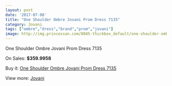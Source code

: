 ```yaml
---
layout: post
date: '2017-07-08'
title: "One Shoulder Ombre Jovani Prom Dress 7135"
category: Jovani
tags: ["ombre","dress","brand","prom","jovani"]
image: http://img.princessan.com/8045-thickbox_default/one-shoulder-ombre-jovani-prom-dress-7135.jpg
---
```

One Shoulder Ombre Jovani Prom Dress 7135

On Sales: **$359.9958**
<a href="https://www.princessan.com/en/jovani/3543-one-shoulder-ombre-jovani-prom-dress-7135.html"><amp-img layout="responsive" width="600" height="600" src="//img.princessan.com/8045-thickbox_default/one-shoulder-ombre-jovani-prom-dress-7135.jpg" alt="One Shoulder Ombre Jovani Prom Dress 7135 0" /></a>
<a href="https://www.princessan.com/en/jovani/3543-one-shoulder-ombre-jovani-prom-dress-7135.html"><amp-img layout="responsive" width="600" height="600" src="//img.princessan.com/8046-thickbox_default/one-shoulder-ombre-jovani-prom-dress-7135.jpg" alt="One Shoulder Ombre Jovani Prom Dress 7135 1" /></a>

Buy it: [One Shoulder Ombre Jovani Prom Dress 7135](https://www.princessan.com/en/jovani/3543-one-shoulder-ombre-jovani-prom-dress-7135.html "One Shoulder Ombre Jovani Prom Dress 7135")

View more: [Jovani](https://www.princessan.com/en/26-jovani "Jovani")